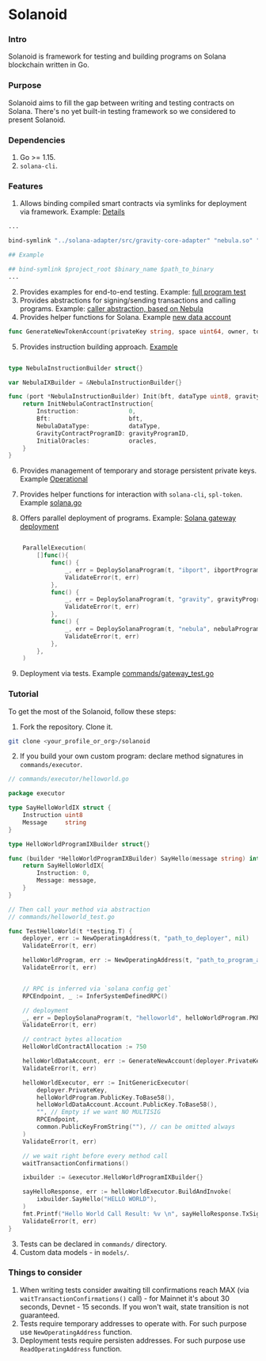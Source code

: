 

# Solanoid

### Intro

Solanoid is framework for testing and building programs on Solana blockchain written in Go.

### Purpose

Solanoid aims to fill the gap between writing and testing contracts on Solana. There's no yet built-in testing framework so we considered to present Solanoid.

### Dependencies

1. Go >= 1.15.
2. `solana-cli`.

### Features

1. Allows binding compiled smart contracts via symlinks for deployment via framework. Example: [Details](bind-symlink.sh)

```bash
...

bind-symlink "../solana-adapter/src/gravity-core-adapter" "nebula.so" "nebula/target/deploy/solana_nebula_contract.so"

## Example

## bind-symlink $project_root $binary_name $path_to_binary
...
```

2. Provides examples for end-to-end testing. Example: [full program test](commands/flow_test.go)
3. Provides abstractions for signing/sending transactions and calling programs. Example: [caller abstraction, based on Nebula](commands/executor/nebula.go#L361) 
4. Provides helper functions for Solana. Example [new data account](commands/new_data_account.go#L224)

```go
func GenerateNewTokenAccount(privateKey string, space uint64, owner, tokenMint common.PublicKey, clientEndpoint string, seeds string) (*models.CommandResponse, error) 
```
5. Provides instruction building approach. [Example](commands/executor/ib_port.go)

```go

type NebulaInstructionBuilder struct{}

var NebulaIXBuilder = &NebulaInstructionBuilder{}

func (port *NebulaInstructionBuilder) Init(bft, dataType uint8, gravityProgramID common.PublicKey, oracles []byte) interface{} {
	return InitNebulaContractInstruction{
		Instruction:              0,
		Bft:                      bft,
		NebulaDataType:           dataType,
		GravityContractProgramID: gravityProgramID,
		InitialOracles:           oracles,
	}
}

```
6. Provides management of temporary and storage persistent private keys. Example [Operational](commands/operational.go)
7. Provides helper functions for interaction with `solana-cli`, `spl-token`. Example [solana.go](commands/solana.go)

8. Offers parallel deployment of programs. Example: [Solana gateway deployment](commands/flow_test.go#L114)
```go

	ParallelExecution(
		[]func(){
			func() {
				_, err = DeploySolanaProgram(t, "ibport", ibportProgram.PKPath, consulsList.List[0].PKPath, "../binaries/ibport.so")
				ValidateError(t, err)
			},
			func() {
				_, err = DeploySolanaProgram(t, "gravity", gravityProgram.PKPath, consulsList.List[1].PKPath, "../binaries/gravity.so")
				ValidateError(t, err)
			},
			func() {
				_, err = DeploySolanaProgram(t, "nebula", nebulaProgram.PKPath, consulsList.List[2].PKPath, "../binaries/nebula.so")
				ValidateError(t, err)
			},
		},
	)
```

9. Deployment via tests. Example [commands/gateway_test.go](commands/gateway_test.go#L14)

### Tutorial

To get the most of the Solanoid, follow these steps:

1. Fork the repository. Clone it.

```bash
git clone <your_profile_or_org>/solanoid
```

2. If you build your own custom program: declare method signatures in `commands/executor`.

```go
// commands/executor/helloworld.go

package executor

type SayHelloWorldIX struct {
	Instruction uint8
	Message     string
}

type HelloWorldProgramIXBuilder struct{}

func (builder *HelloWorldProgramIXBuilder) SayHello(message string) interface{} {
	return SayHelloWorldIX{
		Instruction: 0,
		Message: message,
	}
}

// Then call your method via abstraction
// commands/helloworld_test.go

func TestHelloWorld(t *testing.T) {
	deployer, err := NewOperatingAddress(t, "path_to_deployer", nil)
	ValidateError(t, err)

	helloWorldProgram, err := NewOperatingAddress(t, "path_to_program_address", nil)
	ValidateError(t, err)


	// RPC is inferred via `solana config get`
	RPCEndpoint, _ := InferSystemDefinedRPC()

	// deployment
	_, err = DeploySolanaProgram(t, "helloworld", helloWorldProgram.PKPath, deployer.PKPath, "path_to_program_binary")
	ValidateError(t, err)

	// contract bytes allocation
	HelloWorldContractAllocation := 750

	helloWorldDataAccount, err := GenerateNewAccount(deployer.PrivateKey, HelloWorldContractAllocation, helloWorldProgram.PublicKey.ToBase58(), RPCEndpoint)
	ValidateError(t, err)

	helloWorldExecutor, err := InitGenericExecutor(
		deployer.PrivateKey,
		helloWorldProgram.PublicKey.ToBase58(),
		helloWorldDataAccount.Account.PublicKey.ToBase58(),
		"", // Empty if we want NO MULTISIG
		RPCEndpoint,
		common.PublicKeyFromString(""), // can be omitted always
	)
	ValidateError(t, err)

	// we wait right before every method call
	waitTransactionConfirmations()

	ixbuilder := &executor.HelloWorldProgramIXBuilder{}

	sayHelloResponse, err := helloWorldExecutor.BuildAndInvoke(
		ixbuilder.SayHello("HELLO WORLD"),
	)
	fmt.Printf("Hello World Call Result: %v \n", sayHelloResponse.TxSignature)
	ValidateError(t, err)
}
```
3. Tests can be declared in `commands/` directory.
4. Custom data models - in `models/`.

### Things to consider

1. When writing tests consider awaiting till confirmations reach MAX (via `	waitTransactionConfirmations()` call) - for Mainnet it's about 30 seconds, Devnet - 15 seconds. If you won't wait, state transition is not guaranteed. 
2. Tests require temporary addresses to operate with. For such purpose use `NewOperatingAddress` function.
3. Deployment tests require persisten addresses. For such purpose use `ReadOperatingAddress` function.